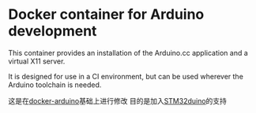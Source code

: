 # Docker container for Arduino development

This container provides an installation of the Arduino.cc application and a virtual X11 server.

It is designed for use in a CI environment, but can be used wherever the Arduino toolchain is needed.

这是在[docker-arduino](https://www.github.com/slepp/docker-arduino)基础上进行修改
目的是加入[STM32duino](http://wiki.stm32duino.com)的支持